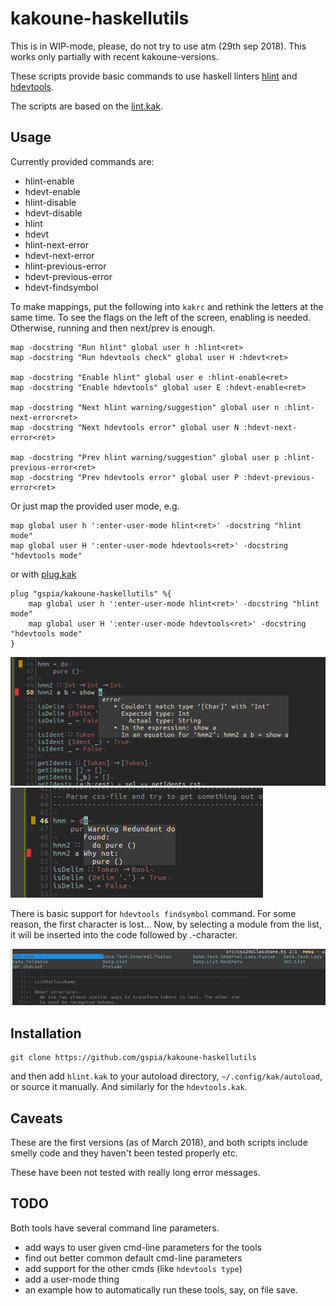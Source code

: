 
# kakoune-haskellutils

This is in WIP-mode, please, do not try to use atm (29th sep 2018). This
works only partially with recent kakoune-versions.


These scripts provide basic commands to use haskell linters
[hlint](https://github.com/ndmitchell/hlint) 
and 
[hdevtools](https://github.com/hdevtools/hdevtools).

The scripts are based on the [lint.kak](https://github.com/mawww/kakoune/blob/master/rc/base/lint.kak).

## Usage

Currently provided commands are:
- hlint-enable
- hdevt-enable
- hlint-disable
- hdevt-disable
- hlint
- hdevt
- hlint-next-error
- hdevt-next-error
- hlint-previous-error
- hdevt-previous-error
- hdevt-findsymbol

To make mappings, put the following into `kakrc` and rethink the letters
at the same time.  To see the flags on the left of the screen, enabling 
is needed.  Otherwise, running and then next/prev is enough.
```
map -docstring "Run hlint" global user h :hlint<ret>
map -docstring "Run hdevtools check" global user H :hdevt<ret>

map -docstring "Enable hlint" global user e :hlint-enable<ret>
map -docstring "Enable hdevtools" global user E :hdevt-enable<ret>

map -docstring "Next hlint warning/suggestion" global user n :hlint-next-error<ret>
map -docstring "Next hdevtools error" global user N :hdevt-next-error<ret>

map -docstring "Prev hlint warning/suggestion" global user p :hlint-previous-error<ret>
map -docstring "Prev hdevtools error" global user P :hdevt-previous-error<ret>
```

Or just map the provided user mode, e.g.
```
map global user h ':enter-user-mode hlint<ret>' -docstring "hlint mode"
map global user H ':enter-user-mode hdevtools<ret>' -docstring "hdevtools mode"
```
or with [plug.kak](https://github.com/andreyorst/plug.kak)
```
plug "gspia/kakoune-haskellutils" %{
    map global user h ':enter-user-mode hlint<ret>' -docstring "hlint mode"
    map global user H ':enter-user-mode hdevtools<ret>' -docstring "hdevtools mode"
}
```



![A hdevtools msg](./hdeverrormsg.png)
![A hlint msg](./hlintmsg.png)


There is basic support for `hdevtools findsymbol` command. For some
reason, the first character is lost...  Now, by selecting a module from
the list, it will be inserted into the code followed by .-character.

![A hdevtools findsymbol output](./hdevtools_findsymbol.png)


## Installation 

```
git clone https://github.com/gspia/kakoune-haskellutils
```
and then add `hlint.kak` to your autoload directory,
`~/.config/kak/autoload`, or source it manually.  And similarly for 
the `hdevtools.kak`.

## Caveats

These are the first versions (as of March 2018), and both scripts 
include smelly code
and they haven't been tested properly etc. 

These have been not tested with really long error messages.


## TODO

Both tools have several command line parameters.

- add ways to user given cmd-line parameters for the tools
- find out better common default cmd-line parameters
- add support for the other cmds (like `hdevtools type`) 
- add a user-mode thing
- an example how to automatically run these tools, say, on file save.



